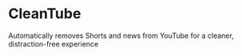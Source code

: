# CleanTube
Automatically removes Shorts and news from YouTube for a cleaner, distraction-free experience
